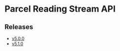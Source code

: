 # Parcel Reading Stream API

## Releases

- [v5.0.0](https://TechSysApi.github.io/parcel-reading-stream-api-dist/v5.0.0/ui/?url=../complete-api.yaml)
- [v5.1.0](https://TechSysApi.github.io/parcel-reading-stream-api-dist/v5.1.0/ui/?url=../complete-api.yaml)

